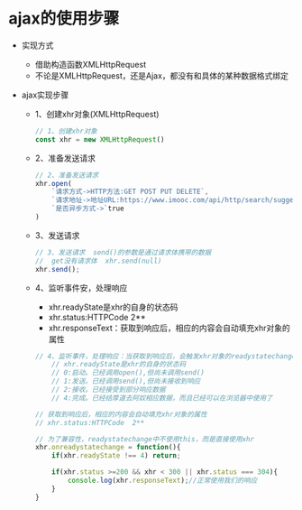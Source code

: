 # ajax的使用步骤

* 实现方式

  * 借助构造函数XMLHttpRequest
  * 不论是XMLHttpRequest，还是Ajax，都没有和具体的某种数据格式绑定

* ajax实现步骤

  * 1、创建xhr对象(XMLHttpRequest)

    ```js
    // 1、创建xhr对象
    const xhr = new XMLHttpRequest()
    ```

  * 2、准备发送请求

    ```js
    // 2、准备发送请求
    xhr.open(
        `请求方式->HTTP方法:GET POST PUT DELETE`,
        `请求地址->地址URL:https://www.imooc.com/api/http/search/suggest?wod=js ./index.html  ./index.txt`,
        `是否异步方式->`true
    )
    ```

  * 3、发送请求

    ```js
    // 3、发送请求  send()的参数是通过请求体携带的数据
    //  get没有请求体  xhr.send(null)
    xhr.send();
    ```

  * 4、监听事件安，处理响应

    * xhr.readyState是xhr的自身的状态码
    * xhr.status:HTTPCode  2**
    * xhr.responseText：获取到响应后，相应的内容会自动填充xhr对象的属性

    ```js
    // 4、监听事件，处理响应：当获取到响应后，会触发xhr对象的readystatechange事件，可以在该事件中对响应进行处理
        // xhr.readyState是xhr的自身的状态码
        // 0:启动。已经调用open(),但尚未调用send()
        // 1:发送。已经调用send(),但尚未接收到响应
        // 2:接收。已经接受到部分响应数据
        // 4:完成。已经结厚道去阿奴相应数据，而且已经可以在浏览器中使用了
    
    // 获取到响应后，相应的内容会自动填充xhr对象的属性
    // xhr.status:HTTPCode  2**
    
    // 为了兼容性，readystatechange中不使用this，而是直接使用xhr
    xhr.onreadystatechange = function(){
        if(xhr.readyState !== 4) return;
    
        if(xhr.status >=200 && xhr < 300 || xhr.status === 304){
            console.log(xhr.responseText);//正常使用我们的响应
        }
    }
    ```

    